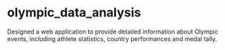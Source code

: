 # olympic_data_analysis
Designed a web application to provide detailed information about Olympic events, including athlete statistics, country performances and medal tally.
